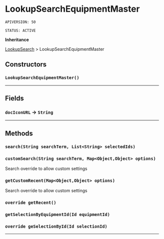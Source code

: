 # LookupSearchEquipmentMaster

`APIVERSION: 50`

`STATUS: ACTIVE`

**Inheritance**

[LookupSearch](./LookupSearch.md)
 &gt; 
LookupSearchEquipmentMaster

## Constructors
### `LookupSearchEquipmentMaster()`
---
## Fields

### `docIconURL` → `String`


---
## Methods
### `search(String searchTerm, List<String> selectedIds)`
### `customSearch(String searchTerm, Map<Object,Object> options)`

Search override to allow custom settings

### `getCustomRecent(Map<Object,Object> options)`

Search override to allow custom settings

### `override getRecent()`
### `getSelectionByEquipmentId(Id equipmentId)`
### `override geSelectionById(Id selectionId)`
---
